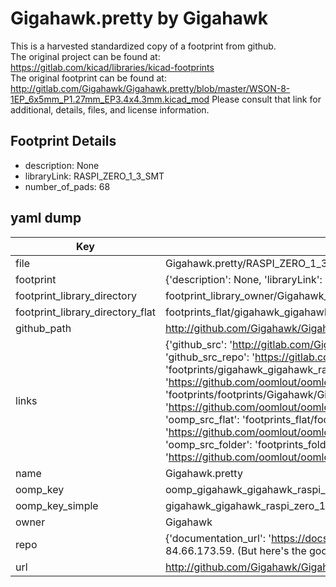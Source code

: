 # Gigahawk.pretty by Gigahawk  
This is a harvested standardized copy of a footprint from github.  
The original project can be found at:  
https://gitlab.com/kicad/libraries/kicad-footprints  
The original footprint can be found at:
http://gitlab.com/Gigahawk/Gigahawk.pretty/blob/master/WSON-8-1EP_6x5mm_P1.27mm_EP3.4x4.3mm.kicad_mod
Please consult that link for additional, details, files, and license information.  
## Footprint Details
* description: None  
* libraryLink: RASPI_ZERO_1_3_SMT  
* number_of_pads: 68  
## yaml dump  
| Key | Value |  
| --- | --- |  
| file | Gigahawk.pretty/RASPI_ZERO_1_3_SMT.kicad_mod |  
| footprint | {'description': None, 'libraryLink': 'RASPI_ZERO_1_3_SMT', 'number_of_pads': 68} |  
| footprint_library_directory | footprint_library_owner/Gigahawk_Gigahawk.pretty |  
| footprint_library_directory_flat | footprints_flat/gigahawk_gigahawk_raspi_zero_1_3_smt/working |  
| github_path | http://github.com/Gigahawk/Gigahawk.pretty/blob/master/RASPI_ZERO_1_3_SMT.kicad_mod |  
| links | {'github_src': 'http://gitlab.com/Gigahawk/Gigahawk.pretty/blob/master/WSON-8-1EP_6x5mm_P1.27mm_EP3.4x4.3mm.kicad_mod', 'github_src_repo': 'https://gitlab.com/kicad/libraries/kicad-footprints', 'oomp_bot': 'footprints/gigahawk_gigahawk_raspi_zero_1_3_smt/working', 'oomp_bot_github': 'https://github.com/oomlout/oomlout_oomp_footprint_bot/tree/main/footprints/gigahawk_gigahawk_raspi_zero_1_3_smt/working', 'oomp_doc': 'footprints/footprints/Gigahawk/Gigahawk/RASPI_ZERO_1_3_SMT/working/', 'oomp_doc_github': 'https://github.com/oomlout/oomlout_oomp_footprint_doc/tree/main/footprints/footprints/Gigahawk/Gigahawk/RASPI_ZERO_1_3_SMT/working', 'oomp_src_flat': 'footprints_flat/footprints_flat/gigahawk_gigahawk_raspi_zero_1_3_smt/working', 'oomp_src_flat_github': 'https://github.com/oomlout/oomlout_oomp_footprint_src/tree/main/footprints_flat/gigahawk_gigahawk_raspi_zero_1_3_smt/working', 'oomp_src_folder': 'footprints_folder/footprints_folder/Gigahawk/Gigahawk/RASPI_ZERO_1_3_SMT/working', 'oomp_src_folder_github': 'https://github.com/oomlout/oomlout_oomp_footprint_src/tree/main/footprints_folder/Gigahawk/Gigahawk/RASPI_ZERO_1_3_SMT/working'} |  
| name | Gigahawk.pretty |  
| oomp_key | oomp_gigahawk_gigahawk_raspi_zero_1_3_smt |  
| oomp_key_simple | gigahawk_gigahawk_raspi_zero_1_3_smt |  
| owner | Gigahawk |  
| repo | {'documentation_url': 'https://docs.github.com/rest/overview/resources-in-the-rest-api#rate-limiting', 'message': "API rate limit exceeded for 84.66.173.59. (But here's the good news: Authenticated requests get a higher rate limit. Check out the documentation for more details.)"} |  
| url | http://github.com/Gigahawk/Gigahawk.pretty |  

